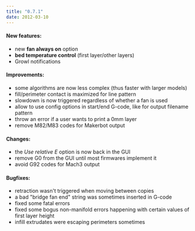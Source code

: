 ```yaml
---
title: "0.7.1"
date: 2012-03-10
---
```




#### New features:

*   new **fan always on** option
*   **bed temperature control** (first layer/other layers)
*   Growl notifications

#### Improvements:

*   some algorithms are now less complex (thus faster with larger models)
*   fill/perimeter contact is maximized for line pattern
*   slowdown is now triggered regardless of whether a fan is used
*   allow to use config options in start/end G-code, like for output filename pattern
*   throw an error if a user wants to print a 0mm layer
*   remove M82/M83 codes for Makerbot output

#### Changes:

*   the _Use relative E_ option is now back in the GUI
*   remove G0 from the GUI until most firmwares implement it
*   avoid G92 codes for Mach3 output

#### Bugfixes:

*   retraction wasn't triggered when moving between copies
*   a bad "bridge fan end" string was sometimes inserted in G-code
*   fixed some fatal errors
*   fixed some bogus non-manifold errors happening with certain values of first layer height
*   infill extrudates were escaping perimeters sometimes



